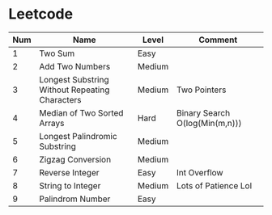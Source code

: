 # Leetcode
| Num     | Name  | Level   | Comment  |
| ----- |----- |---------| -----|
| 1     | Two Sum | Easy  |   |
| 2     |   Add Two Numbers   |   Medium  |    |
| 3     | Longest Substring Without Repeating Characters     |   Medium   |  Two Pointers  |
| 4     | Median of Two Sorted Arrays | Hard | Binary Search O(log(Min(m,n))) |
| 5     | Longest Palindromic Substring | Medium| |
|6      |Zigzag Conversion| Medium| |
|7      | Reverse Integer| Easy| Int Overflow|
|8      | String to Integer| Medium| Lots of Patience Lol|
|9      | Palindrom Number| Easy| |
